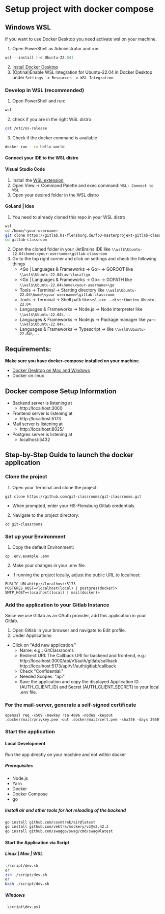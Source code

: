 # Setup project with docker compose

## Windows WSL
If you want to use Docker Desktop you need activate wsl on your machine.
1. Open PowerShell as Administrator and run:
```powershell
wsl --install [-d Ubuntu-22.04]
```
2. [Install Docker Desktop](https://docs.docker.com/desktop/install/windows-install/)
3. (Optinal)Enable WSL Integration for Ubuntu-22.04 in Docker Desktop under `Settings -> Resources -> WSL Integration`

### Develop in WSL (recommended)
1. Open PowerShell and run:
```powershell
wsl
```
2. check if you are in the right WSL distro
```bash
cat /etc/os-release
```
3. Check if the docker command is available
```bash
docker run --rm hello-world
```
#### Connect your IDE to the WSL distro

#### Visual Studio Code
1. Install the [WSL extension](https://marketplace.visualstudio.com/items?itemName=ms-vscode-remote.remote-wsl)
2. Open View -> Command Palette and exec command: `WSL: Connect to WSL`
3. Open your desired folder in the WSL distro

#### GoLand | Idea
1. You need to already cloned this repo in your WSL distro
```bash
wsl
cd /home/<your-username>
git clone https://gitlab.hs-flensburg.de/fb3-masterprojekt-gitlab-classroom/gitlab-classroom.git
cd gitlab-classroom
```
2. Open the cloned folder in your JetBrains IDE like `\\wsl$\Ubuntu-22.04\home\<your-username>\gitlab-classroom`
3. Go to the top right corner and click on settings and check the following things
    - <Go | Languages & Frameworks -> Go> -> GOROOT like `\\wsl$\Ubuntu-22.04\usr\local\go`
    - <Go | Languages & Frameworks -> Go> -> GOPATH like `\\wsl$\Ubuntu-22.04\home\<your-username>\go`
    - Tools -> Terminal -> Starting directory like `\\wsl$\Ubuntu-22.04\home\<your-username>\gitlab-classroom`
    - Tools -> Terminal -> Shell path like `wsl.exe --distribution Ubuntu-22.04`
    - Languages & Frameworks -> Node.js -> Node interpreter like `\\wsl$\Ubuntu-22.04\...`
    - Languages & Frameworks -> Node.js -> Package manager like `yarn \\wsl$\Ubuntu-22.04\...`
    - Languages & Frameworks -> Typescript -> like `\\wsl$\Ubuntu-22.04\...`


## Requirements:
**Make sure you have docker-compose installed on your machine.**
- [Docker Desktop on Mac and Windows](https://docs.docker.com/desktop/install/)
- Docker on linux


## Docker compose Setup Information

* Backend server is listening at
    * http://localhost:3000
* Frontend server is listening at
    * http://localhost:5173
* Mail server is listening at
    * http://localhost:8025/
* Postgres server is listening at
    * localhost:5432

## Step-by-Step Guide to launch the docker application

### Clone the project
1. Open your Terminal and clone the project:
```
git clone https://github.com/git-classrooms/git-classrooms.git
```
* When prompted, enter your HS-Flensburg Gitlab credentials.
2. Navigate to the project directory:
```
cd git-classrooms
```

### Set up your Environment
1. Copy the default Environment:
```
cp .env.example .env
```
2. Make your changes in your .env file.
* If running the project locally, adjust the public URL to localhost:
```
PUBLIC_URL=http://localhost:5173
POSTGRES_HOST=<localhost(local) | postgres(docker)>
SMTP_HOST=<localhost(local) | mail(docker)>
```

### Add the application to your Gitlab Instance
Since we use Gitlab as an OAuth provider, add this application in your Gitlab.
1. Open Gitlab in your browser and navigate to Edit profile.
2. Under Applications:
* Click on "Add new application."
    * Name: e.g.: GitClassrooms
    * Redirect URI: The Callback URI for backend and frontend, e.g.:
      http://localhost:3000/api/v1/auth/gitlab/callback
      http://localhost:5173/api/v1/auth/gitlab/callback
    * Check "Confidential."
    * Needed Scopes: "api"
    * Save the application and copy the displayed Application ID (AUTH_CLIENT_ID) and Secret (AUTH_CLIENT_SECRET) to your local .env file.

### For the mail-server, generate a self-signed certificate
```
openssl req -x509 -newkey rsa:4096 -nodes -keyout .docker/mail/privkey.pem -out .docker/mail/cert.pem -sha256 -days 3650
```

### Start the application

#### Local Development

Run the app directly on your machine and not within docker

##### Prerequisites
- Node.js
- Yarn
- Docker
- Docker Compose
- go

##### Install air and other tools for hot reloading of the backend

```bash
go install github.com/cosmtrek/air@latest
go install github.com/vektra/mockery/v2@v2.42.2
go install github.com/swaggo/swag/cmd/swag@latest
```

#### Start the Application via Script
##### Linux | Mac | WSL

```bash
./script/dev.sh
or
zsh ./script/dev.sh
or
bash ./script/dev.sh
```

##### Windows
```poweshell
.\script\dev.ps1
```
